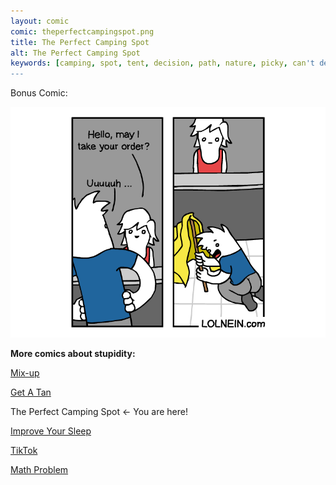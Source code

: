 ```yaml
---
layout: comic
comic: theperfectcampingspot.png
title: The Perfect Camping Spot
alt: The Perfect Camping Spot
keywords: [camping, spot, tent, decision, path, nature, picky, can't decide, unsure, hiking]
---
```


Bonus Comic:

![The Perfect Camping Spot Bonus](/images/theperfectcampingspot_bonus.png)


__More comics about stupidity:__

[Mix-up](https://lolnein.com/2017/11/23/mixup/)

[Get A Tan](https://lolnein.com/2018/09/05/getatan/)

The Perfect Camping Spot <- You are here!

[Improve Your Sleep](https://lolnein.com/2019/09/26/improveyoursleep/)

[TikTok](https://lolnein.com/2019/10/24/tiktok/)

[Math Problem](https://lolnein.com/2019/11/08/mathproblem/)
